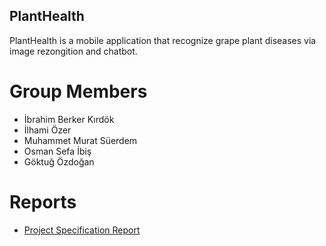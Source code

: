 ## PlantHealth

PlantHealth is a mobile application that recognize grape plant diseases via image rezongition and chatbot.

# Group Members

- İbrahim Berker Kırdök
- İlhami Özer
- Muhammet Murat Süerdem
- Osman Sefa İbiş
- Göktuğ Özdoğan

# Reports

- [Project Specification Report](https://github.com/brker/PlantHealth/blob/master/SeniorProjectDescription.pdf)




